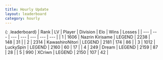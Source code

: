 ```yaml
---
title: Hourly Update
layout: leaderboard
category: hourly
---
```


{: .leaderboard}
| Rank | LV | Player | Division | Elo | Wins | Losses |
| --- | --- | --- | --- | --- | --- | --- |
| <span data-change="0">1</span> | 1606 | <span title="ID: 315148">Nazrin Kirisame</span> | LEGEND | <span data-change="0">2238</span> | <span data-change="0">148</span> | <span data-change="0">31</span> |
| <span data-change="0">2</span> | 2314 | <span title="ID: 164871">KawashiroNitori</span> | LEGEND | <span data-change="6">2181</span> | <span data-change="3">174</span> | <span data-change="1">86</span> |
| <span data-change="0">3</span> | 1012 | <span title="ID: 498412">LuckySpin</span> | LEGEND | <span data-change="0">2160</span> | <span data-change="0">60</span> | <span data-change="0">17</span> |
| <span data-change="0">4</span> | 249 | <span title="ID: 573202">Dream</span> | LEGEND | <span data-change="0">2159</span> | <span data-change="0">87</span> | <span data-change="0">28</span> |
| <span data-change="0">5</span> | 990 | <span title="ID: 448883">XCriwn</span> | LEGEND | <span data-change="0">2150</span> | <span data-change="0">107</span> | <span data-change="0">42</span> |